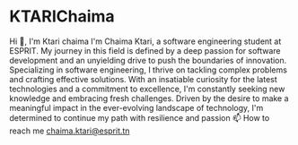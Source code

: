 # KTARIChaima 
Hi 👋, I'm Ktari chaima
I'm Chaima Ktari, a software engineering student at ESPRIT. My journey in this field is defined by a deep passion for software development and an unyielding drive to push the boundaries of innovation. Specializing in software engineering,
I thrive on tackling complex problems and crafting effective solutions. With an insatiable curiosity for the latest technologies and a commitment to excellence, I'm constantly seeking new knowledge and embracing fresh challenges. 
Driven by the desire to make a meaningful impact in the ever-evolving landscape of technology, I'm determined to continue my path with resilience and passion
📫 How to reach me chaima.ktari@esprit.tn

